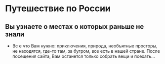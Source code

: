 # __Путешествие по России__

## Вы узнаете о местах о которых раньше не знали

* Вс е что Вам нужно: приключения, природа, необъятные просторы, не находятся, где-то там, за бугром, все есть в нашей стране. После посещения сайта, Вам останется только собрать вещи и поехать...

